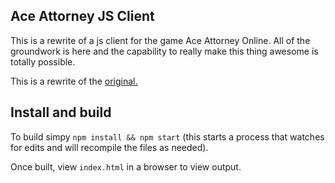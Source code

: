 ## Ace Attorney JS Client

This is a rewrite of a js client for the game Ace Attorney Online. All of the groundwork is here and
the capability to really make this thing awesome is totally possible.

This is a rewrite of the [original.](https://github.com/stonedDiscord/stonedDiscord.github.io)

## Install and build

To build simpy `npm install && npm start` (this starts a process that watches for edits and will recompile the files as needed).

Once built, view `index.html` in a browser to view output. 
